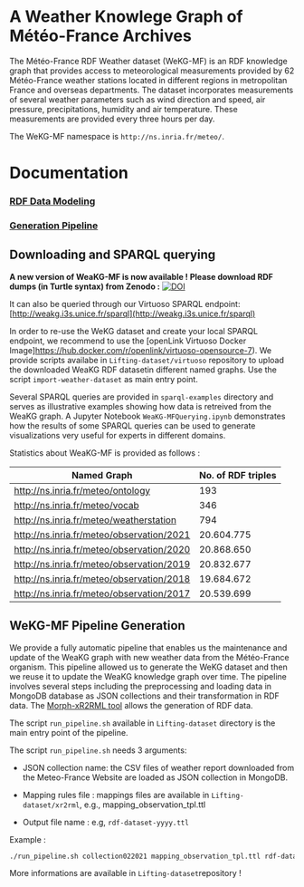 # A Weather Knowlege Graph of Météo-France Archives

The Météo-France RDF Weather dataset (WeKG-MF) is an RDF knowledge graph that provides access to meteorological measurements provided by 62 Météo-France weather stations located in different regions in metropolitan France and overseas departments. The dataset incorporates measurements of several weather parameters such as wind direction and speed, air pressure, precipitations, humidity and air temperature. These measurements are provided every three hours per day.

The WeKG-MF namespace is ```http://ns.inria.fr/meteo/```. 

# Documentation  

### [RDF Data Modeling](https://github.com/Wimmics/weather-kg/tree/main/meteo/ontology)

### [Generation Pipeline](https://github.com/Wimmics/weather-kg/tree/main/meteo/Lifting-dataset)

## Downloading and SPARQL querying 

**A new version of WeaKG-MF is now available ! Please download RDF dumps (in Turtle syntax) from Zenodo :** [![DOI](https://zenodo.org/badge/DOI/10.5281/zenodo.5925413.svg)](https://doi.org/10.5281/zenodo.5925413)

It can also be queried through our Virtuoso SPARQL endpoint:   [http://weakg.i3s.unice.fr/sparql](http://weakg.i3s.unice.fr/sparql)

In order to re-use the WeKG dataset and create your local SPARQL endpoint, we recommend to use the [openLink Virtuoso Docker Image]https://hub.docker.com/r/openlink/virtuoso-opensource-7). We provide scripts availabe in ```Lifting-dataset/virtuoso``` repository to upload the downloaded WeaKG RDF datasetin different named graphs. Use the script ```import-weather-dataset``` as main entry point. 

Several SPARQL queries are provided in ```sparql-examples``` directory and serves as illustrative examples showing how data is retreived from the WeaKG graph. A Jupyter Notebook ```WeaKG-MFQuerying.ipynb``` demonstrates how the results of some SPARQL queries can be used to generate visualizations very useful for experts in different domains. 

Statistics about WeaKG-MF is provided as follows :

| Named Graph  | No. of RDF triples |
| ------------- | ------------- |
| http://ns.inria.fr/meteo/ontology  | 193  |
| http://ns.inria.fr/meteo/vocab | 346 |
| http://ns.inria.fr/meteo/weatherstation | 794 |
| http://ns.inria.fr/meteo/observation/2021 | 20.604.775 |
| http://ns.inria.fr/meteo/observation/2020 | 20.868.650  |
| http://ns.inria.fr/meteo/observation/2019 | 20.832.677 |
| http://ns.inria.fr/meteo/observation/2018 | 19.684.672 |
| http://ns.inria.fr/meteo/observation/2017 | 20.539.699 |

## WeKG-MF Pipeline Generation

We provide a fully automatic pipeline that enables us the maintenance and update of the WeaKG graph with new weather data from the Météo-France organism. This pipeline allowed us to generate the WeKG dataset and then we reuse it to update the WeaKG knowledge graph over time. The pipeline involves several steps including the preprocessing and loading data in MongoDB database as JSON collections and their transformation in RDF data. The [Morph-xR2RML tool](https://github.com/frmichel/morph-xr2rml/) allows the generation of RDF data. 
 
The script ```run_pipeline.sh``` available in ```Lifting-dataset``` directory is the main entry point of the pipeline.

The script ```run_pipeline.sh``` needs 3 arguments: 
 
* JSON collection name: the CSV files of weather report downloaded from the Meteo-France Website are loaded as JSON collection in MongoDB.

* Mapping rules file : mappings files are available in ```Lifting-dataset/xr2rml```, e.g., mapping_observation_tpl.ttl

* Output file name : e.g, ```rdf-dataset-yyyy.ttl```

Example : 

```bash
./run_pipeline.sh collection022021 mapping_observation_tpl.ttl rdf-dataset-02-2021.ttl
```
More informations are available in ```Lifting-dataset```repository !
